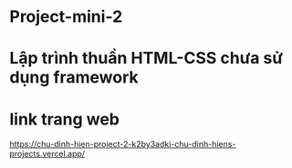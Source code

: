 # Project-mini-2
# Lập trình thuần HTML-CSS chưa sử dụng framework
# link trang web
https://chu-dinh-hien-project-2-k2by3adki-chu-dinh-hiens-projects.vercel.app/
